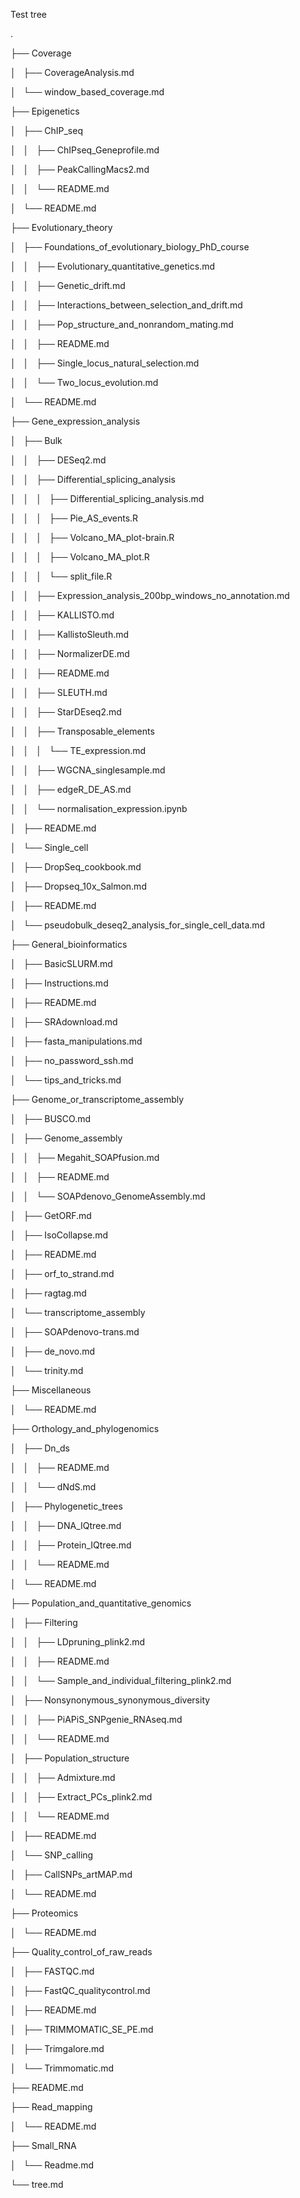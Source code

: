 Test tree

.

├── Coverage

│   ├── CoverageAnalysis.md

│   └── window_based_coverage.md

├── Epigenetics

│   ├── ChIP_seq

│   │   ├── ChIPseq_Geneprofile.md

│   │   ├── PeakCallingMacs2.md

│   │   └── README.md

│   └── README.md

├── Evolutionary_theory

│   ├── Foundations_of_evolutionary_biology_PhD_course

│   │   ├── Evolutionary_quantitative_genetics.md

│   │   ├── Genetic_drift.md

│   │   ├── Interactions_between_selection_and_drift.md

│   │   ├── Pop_structure_and_nonrandom_mating.md

│   │   ├── README.md

│   │   ├── Single_locus_natural_selection.md

│   │   └── Two_locus_evolution.md

│   └── README.md

├── Gene_expression_analysis

│   ├── Bulk

│   │   ├── DESeq2.md

│   │   ├── Differential_splicing_analysis

│   │   │   ├── Differential_splicing_analysis.md

│   │   │   ├── Pie_AS_events.R

│   │   │   ├── Volcano_MA_plot-brain.R

│   │   │   ├── Volcano_MA_plot.R

│   │   │   └── split_file.R

│   │   ├── Expression_analysis_200bp_windows_no_annotation.md

│   │   ├── KALLISTO.md

│   │   ├── KallistoSleuth.md

│   │   ├── NormalizerDE.md

│   │   ├── README.md

│   │   ├── SLEUTH.md

│   │   ├── StarDEseq2.md

│   │   ├── Transposable_elements

│   │   │   └── TE_expression.md

│   │   ├── WGCNA_singlesample.md

│   │   ├── edgeR_DE_AS.md

│   │   └── normalisation_expression.ipynb

│   ├── README.md

│   └── Single_cell

│       ├── DropSeq_cookbook.md

│       ├── Dropseq_10x_Salmon.md

│       ├── README.md

│       └── pseudobulk_deseq2_analysis_for_single_cell_data.md

├── General_bioinformatics

│   ├── BasicSLURM.md

│   ├── Instructions.md

│   ├── README.md

│   ├── SRAdownload.md

│   ├── fasta_manipulations.md

│   ├── no_password_ssh.md

│   └── tips_and_tricks.md

├── Genome_or_transcriptome_assembly

│   ├── BUSCO.md

│   ├── Genome_assembly

│   │   ├── Megahit_SOAPfusion.md

│   │   ├── README.md

│   │   └── SOAPdenovo_GenomeAssembly.md

│   ├── GetORF.md

│   ├── IsoCollapse.md

│   ├── README.md

│   ├── orf_to_strand.md

│   ├── ragtag.md

│   └── transcriptome_assembly

│       ├── SOAPdenovo-trans.md

│       ├── de_novo.md

│       └── trinity.md

├── Miscellaneous

│   └── README.md

├── Orthology_and_phylogenomics

│   ├── Dn_ds

│   │   ├── README.md

│   │   └── dNdS.md

│   ├── Phylogenetic_trees

│   │   ├── DNA_IQtree.md

│   │   ├── Protein_IQtree.md

│   │   └── README.md

│   └── README.md

├── Population_and_quantitative_genomics

│   ├── Filtering

│   │   ├── LDpruning_plink2.md

│   │   ├── README.md

│   │   └── Sample_and_individual_filtering_plink2.md

│   ├── Nonsynonymous_synonymous_diversity

│   │   ├── PiAPiS_SNPgenie_RNAseq.md

│   │   └── README.md

│   ├── Population_structure

│   │   ├── Admixture.md

│   │   ├── Extract_PCs_plink2.md

│   │   └── README.md

│   ├── README.md

│   └── SNP_calling

│       ├── CallSNPs_artMAP.md

│       └── README.md

├── Proteomics

│   └── README.md

├── Quality_control_of_raw_reads

│   ├── FASTQC.md

│   ├── FastQC_qualitycontrol.md

│   ├── README.md

│   ├── TRIMMOMATIC_SE_PE.md

│   ├── Trimgalore.md

│   └── Trimmomatic.md

├── README.md

├── Read_mapping

│   └── README.md

├── Small_RNA

│   └── Readme.md

└── tree.md
